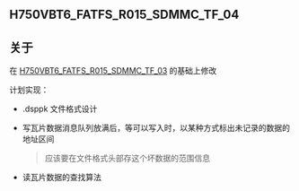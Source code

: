 ## H750VBT6_FATFS_R015_SDMMC_TF_04

## 关于

在 [H750VBT6_FATFS_R015_SDMMC_TF_03](https://github.com/oldgerman/workspace_H7/tree/master/H750VBT6_FATFS_R015_SDMMC_TF_03) 的基础上修改

计划实现：

- .dsppk 文件格式设计

- 写瓦片数据消息队列放满后，等可以写入时，以某种方式标出未记录的数据的地址区间

  > 应该要在文件格式头部存这个坏数据的范围信息

- 读瓦片数据的查找算法

